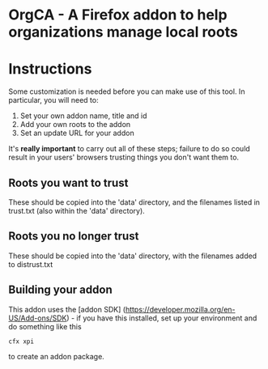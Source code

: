 # OrgCA - A Firefox addon to help organizations manage local roots

# Instructions

Some customization is needed before you can make use of this tool. In
particular, you will need to:

1. Set your own addon name, title and id
2. Add your own roots to the addon
3. Set an update URL for your addon

It's **really important** to carry out all of these steps; failure to do so
could result in your users' browsers trusting things you don't want them to.

## Roots you want to trust

These should be copied into the 'data' directory, and the filenames listed in trust.txt (also within the 'data' directory).

## Roots you no longer trust

These should be copied into the 'data' directory, with the filenames added to distrust.txt

## Building your addon

This addon uses the [addon SDK] (https://developer.mozilla.org/en-US/Add-ons/SDK) - if you have this installed, set up your environment and do something like this

``` bash
cfx xpi
```
to create an addon package.
